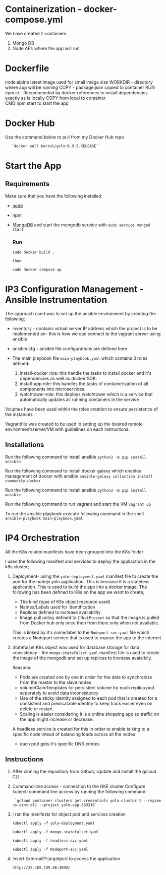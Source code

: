 # Containerization - docker-compose.yml
  We have created 2 containers 
  1. Mongo DB 
  2. Node API: where the app will run

# Dockerfile
  node:alpine latest image used for small image size
  WORKDIR - directory where app will be running
  COPY - package.json copied to container
  RUN npm ci - Recommended by docker references to install dependencies exactly as is locally
  COPY from local to container\
  CMD npm start to start the app

  # Docker Hub 
   Use the command below to pull from my Docker Hub repo
     
       `docker pull kutto1/yolo:0.0.2.RELEASE`

  # Start the App

   ## Requirements
Make sure that you have the following installed:
- [node](https://www.digitalocean.com/community/tutorials/how-to-install-node-js-on-ubuntu-18-04) 
- npm 
- [MongoDB](https://docs.mongodb.com/manual/tutorial/install-mongodb-on-ubuntu/) and start the mongodb service with `sudo service mongod start`


     ### Run
     `sudo docker build .`

      then
    
     `sudo docker compose up`

# IP3 Configuration Management - Ansible Instrumentation

The approach used was to set up the ansible environment by creating the following; 

* inventory - contains virtual server IP address which the project is to be implemented on- this is how we can connect to the vagrant server using ansible
* ansible.cfg - ansible file configurations are defined here 
* The main playbook file `main-playbook.yaml` which contains 3 roles defined:

    1. install-docker role: this handle the tasks to install docker and it's dependencies as well as docker SDK.
    2. install-app role: this handles the tasks of containerization of all components into microservices.
    3. watchtower-role: this deploys watchtower which is a service that automatically updates all running containers in the service

 Volumes have been used within the roles creation to ensure persistence of the instances

 Vagrantfile was created to be used in setting up the desired remote environment/server/VM with guidelines on each instructions.


   ## Installations

  Run the following command to install ansible
  `python3 -m pip install ansible`

  Run the following command to install docker galaxy which enables management of docker with ansible
  `ansible-galaxy collection install community.docker`

  Run the following command to install ansible
  `python3 -m pip install ansible`

  Run the following command to run vagrant and start the VM
  `vagrant up`

  To run the ansible playbook execute following command in the shell 
  `ansible-playbook main-playbook.yaml`



# IP4 Orchestration

All the K8s related manifests have been grouped into the K8s folder

I used the following manifest and services to deploy the appliaction in the k8s cluster;
  1. Deployment- using the `yolo-deployment.yaml` manifest file to create the pod for the nodejs yolo application. 
     This is because it is a stateless application.
     This is used to build the app into a docker image. The following has been defined to K8s on the app we want to create;
      - The kind (type of K8s object resource used)
      - Names/Labels used for identification
      - Replicas defined to increase availability 
      - Image pull policy defined to `IfNotPresent` so that the image is pulled from Docker hub only once then from there only when not available.

     This is linked by it's name/label to the `Nodeport-svc.yaml` file which creates a Nodeport service that is used to expose the app to the internet 
      

  2. Statefulset K8s object was used for database storage for data consistency - the `mongo-statefulset.yaml` manifest file is used to create the image of the mongodb and set up replicas to increase avaialbily.
  
      Reasons: 
       - Pods are created one by one in order for the data to synchronize from the master to the slave nodes
       - volumeClaimTemplates for persistent volume for each replica pod seperately to avoid data inconsistency
       - Use of the sticky identity assigned to each pod that is created for a consistent and predicatable identity to keep track easier
        even on delete or restart
       - Scaling is easier considering it is a online shopping app so traffic on the app might increase or decrease.

      
      A headless service is created for this in order to enable talking to a specific node intead of balancing loads across all the nodes
       - each pod gets it's specific DNS entries



   ## Instructions
  1. After cloning the repository from Github, Update and install the gcloud CLI
  2. Command-line access - connection to the GKE cluster
      Configure kubectl command line access by running the following command:

          `gcloud container clusters get-credentials yolo-cluster-1 --region us-central1 --project yolo-app-383316`
          
  3. I ran the manifests for object pod and services creation

        `kubectl apply -f yolo-deployment.yaml`

        `kubectl apply -f mongo-statefulset.yaml`

        `kubectl apply -f headless-svc.yaml`

        `kubectl apply -f Nodeport-svc.yaml`

   4. Insert ExternalIP:targetport to access the application

         `http://35.188.159.56:3000/`

         




